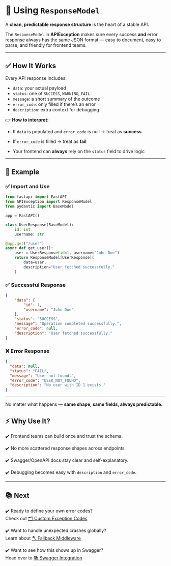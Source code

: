 # 🧩 Using `ResponseModel`

A **clean, predictable response structure** is the heart of a stable API.

The `ResponseModel` in **APIException** makes sure every success **and** error response always has the same JSON format — easy to document, easy to parse, and friendly for frontend teams.

---

## ✅ How It Works

Every API response includes:

- `data`: your actual payload  
- `status`: one of `SUCCESS`, `WARNING`, `FAIL`  
- `message`: a short summary of the outcome  
- `error_code`: only filled if there’s an error  
- `description`: extra context for debugging

👉 **How to interpret:**

- If `data` is populated and `error_code` is null → treat as **success**

- If `error_code` is filled → treat as **fail**

- Your frontend can **always** rely on the `status` field to drive logic

---

## 📌 Example

### ✅ Import and Use

```python
from fastapi import FastAPI
from APIException import ResponseModel
from pydantic import BaseModel

app = FastAPI()

class UserResponse(BaseModel):
    id: int
    username: str

@app.get("/user")
async def get_user():
    user = UserResponse(id=1, username="John Doe")
    return ResponseModel[UserResponse](
        data=user,
        description="User fetched successfully."
    )
```
### ✅ Successful Response

```json
{
    "data": {
        "id": 1,
        "username": "John Doe"
    },
    "status": "SUCCESS",
    "message": "Operation completed successfully.",
    "error_code": null,
    "description": "User fetched successfully."
}
```

### ❌ Error Response

```json
{
  "data": null,
  "status": "FAIL",
  "message": "User not found.",
  "error_code": "USER_NOT_FOUND",
  "description": "No user with ID 1 exists."
}
```

---

No matter what happens — **same shape, same fields, always predictable.**

## ⚡ Why Use It?

✔️ Frontend teams can build once and trust the schema.

✔️ No more scattered response shapes across endpoints.

✔️ Swagger/OpenAPI docs stay clear and self-explanatory.

✔️ Debugging becomes easy with `description` and `error_code`.

---
## 📚 Next

✔️ Ready to define your own error codes?  
Check out [🗂️ Custom Exception Codes](custom_codes.md)

✔️ Want to handle unexpected crashes globally?  
Learn about [🪓 Fallback Middleware](fallback.md)

✔️ Want to see how this shows up in Swagger?  
Head over to [📚 Swagger Integration](../advanced/swagger.md)
